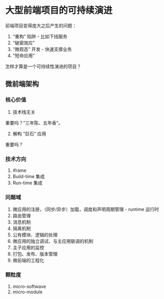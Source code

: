 # 大型前端项目的可持续演进

前端项目变得庞大之后产生的问题：

1. “重构” 陷阱 - 比如下线服务
2. “破窗效应”
3. “微观态” 开发 - 快速支撑业务
4. “短命应用”

怎样才算是一个可持续性演进的项目？


## 微前端架构

### 核心价值

1. 技术栈无关

重要吗？“三年陈、五年香”。

2. 解构 “巨石” 应用

重要吗？

### 技术方向

1. iframe
2. Build-time 集成
3. Run-time 集成

### 问题域

1. 微应用的注册，（同步/异步）加载，调度和声明周期管理 - runtime 运行时
2. 路由管理
3. 消息机制
4. 隔离机制
5. 公有模块、逻辑的处理
6. 微应用的独立调试、与主应用联调的机制
7. 主子应用的监控
8. 打包、发布、版本管理
9. 微前端的工程化

### 颗粒度

1. micro-softwave
2. micro-module

